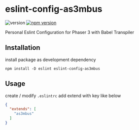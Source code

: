 # eslint-config-as3mbus

![version](https://img.shields.io/badge/Version-0.2.0-brightgreen)
[![npm version](https://badge.fury.io/js/eslint-config-as3mbus.svg)](https://badge.fury.io/js/eslint-config-as3mbus)

Personal Eslint Configuration for Phaser 3 with Babel Transpiler

## Installation

install package as development dependency

```shell
npm install -D eslint eslint-config-as3mbus 
```

## Usage

create / modify `.eslintrc` add extend with key like below

```json
{
  "extends": [
    "as3mbus"
  ]
}
```
